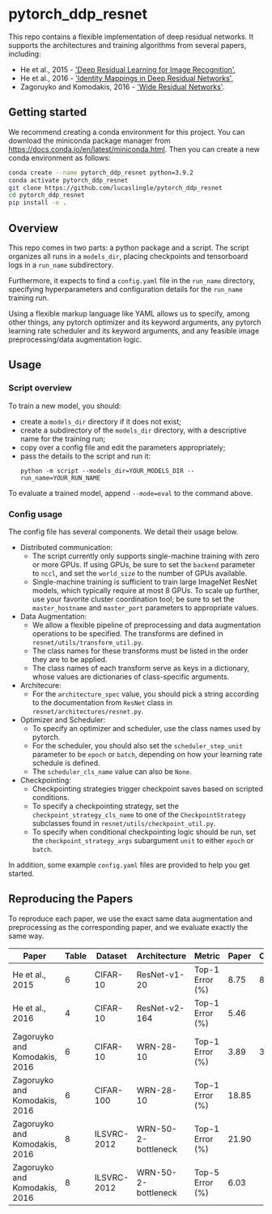 # pytorch_ddp_resnet
This repo contains a flexible implementation of deep residual networks. 
It supports the architectures and training algorithms from several papers, including:
- He et al., 2015 - ['Deep Residual Learning for Image Recognition'](https://arxiv.org/pdf/1512.03385.pdf), 
- He et al., 2016 - ['Identity Mappings in Deep Residual Networks'](https://arxiv.org/pdf/1603.05027.pdf),  
- Zagoruyko and Komodakis, 2016 - ['Wide Residual Networks'](https://arxiv.org/pdf/1605.07146.pdf).

## Getting started

We recommend creating a conda environment for this project. You can download the miniconda package manager from https://docs.conda.io/en/latest/miniconda.html.
Then you can create a new conda environment as follows:
```bash
conda create --name pytorch_ddp_resnet python=3.9.2
conda activate pytorch_ddp_resnet
git clone https://github.com/lucaslingle/pytorch_ddp_resnet
cd pytorch_ddp_resnet
pip install -e .
```

## Overview

This repo comes in two parts: a python package and a script. The script organizes all runs in a ```models_dir```, placing checkpoints and tensorboard logs in a ```run_name``` subdirectory. 

Furthermore, it expects to find a ```config.yaml``` file in the ```run_name``` directory, specifying hyperparameters and configuration details for the ```run_name``` training run. 

Using a flexible markup language like YAML allows us to specify, among other things, any pytorch optimizer and its keyword arguments, any pytorch learning rate scheduler and its keyword arguments, and any feasible image preprocessing/data augmentation logic. 

## Usage

### Script overview
To train a new model, you should:
- create a ```models_dir``` directory if it does not exist;
- create a subdirectory of the ```models_dir``` directory, with a descriptive name for the training run;
- copy over a config file and edit the parameters appropriately;
- pass the details to the script and run it: 
  ```
  python -m script --models_dir=YOUR_MODELS_DIR --run_name=YOUR_RUN_NAME
  ```

To evaluate a trained model, append ```--mode=eval``` to the command above.

### Config usage
The config file has several components. We detail their usage below. 
- Distributed communication:
   - The script currently only supports single-machine training with zero or more GPUs. If using GPUs, be sure to set the ```backend``` parameter to ```nccl```, and set the ```world_size``` to the number of GPUs available. 
   - Single-machine training is sufficient to train large ImageNet ResNet models, which typically require at most 8 GPUs. 
To scale up further, use your favorite cluster coordination tool; be sure to set the ```master_hostname``` and ```master_port``` parameters to appropriate values.  
- Data Augmentation:
  - We allow a flexible pipeline of preprocessing and data augmentation operations to be specified. The transforms are defined in ```resnet/utils/transform_util.py```.
  - The class names for these transforms must be listed in the order they are to be applied.
  - The class names of each transform serve as keys in a dictionary, whose values are dictionaries of class-specific arguments.
- Architecure:
  - For the ```architecture_spec``` value, you should pick a string according to the documentation from ```ResNet``` class in ```resnet/architectures/resnet.py```.
- Optimizer and Scheduler:
  - To specify an optimizer and scheduler, use the class names used by pytorch. 
  - For the scheduler, you should also set the ```scheduler_step_unit``` parameter to be ```epoch``` or ```batch```, depending on how your learning rate schedule is defined.
  - The ```scheduler_cls_name``` value can also be ```None```.
- Checkpointing:
  - Checkpointing strategies trigger checkpoint saves based on scripted conditions. 
  - To specify a checkpointing strategy, set the ```checkpoint_strategy_cls_name``` to one of the ```CheckpointStrategy``` subclasses found in ```resnet/utils/checkpoint_util.py```.
  - To specify when conditional checkpointing logic should be run, set the ```checkpoint_strategy_args``` subargument ```unit``` to either ```epoch``` or ```batch```.
  
In addition, some example ```config.yaml``` files are provided to help you get started.  


## Reproducing the Papers

To reproduce each paper, we use the exact same data augmentation and preprocessing as the corresponding paper, and we evaluate exactly the same way.

| Paper                         | Table   |     Dataset | Architecture           |          Metric |        Paper |       Ours | 
| ----------------------------- | ------- | ----------- | ---------------------- | --------------- | ------------ | ---------- | 
|               He et al., 2015 |       6 |    CIFAR-10 |           ResNet-v1-20 | Top-1 Error (%) |         8.75 |       8.19 | 
|               He et al., 2016 |       4 |    CIFAR-10 |          ResNet-v2-164 | Top-1 Error (%) |         5.46 |            | 
| Zagoruyko and Komodakis, 2016 |       6 |    CIFAR-10 |              WRN-28-10 | Top-1 Error (%) |         3.89 |       3.94 | 
| Zagoruyko and Komodakis, 2016 |       6 |   CIFAR-100 |              WRN-28-10 | Top-1 Error (%) |        18.85 |            | 
| Zagoruyko and Komodakis, 2016 |       8 | ILSVRC-2012 |    WRN-50-2-bottleneck | Top-1 Error (%) |        21.90 |            | 
| Zagoruyko and Komodakis, 2016 |       8 | ILSVRC-2012 |    WRN-50-2-bottleneck | Top-5 Error (%) |         6.03 |            | 
